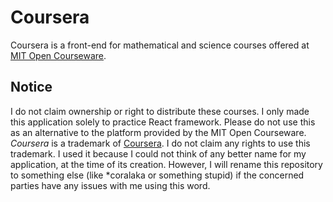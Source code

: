 # Coursera

Coursera is a front-end for mathematical and science courses offered at [MIT Open Courseware](https://ocw.mit.edu/).

## Notice

I do not claim ownership or right to distribute these courses. I only made this application solely to practice React framework. Please do not use this as an alternative to the platform provided by the MIT Open Courseware. _Coursera_ is a trademark of [Coursera](https://www.coursera.org/). I do not claim any rights to use this trademark. I used it because I could not think of any better name for my application, at the time of its creation. However, I will rename this repository to something else (like \*coralaka or something stupid) if the concerned parties have any issues with me using this word.
